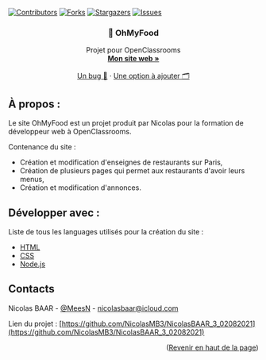 [![Contributors][contributors-shield]][contributors-url]
[![Forks][forks-shield]][forks-url]
[![Stargazers][stars-shield]][stars-url]
[![Issues][issues-shield]][issues-url]

<div id="top"></div>

<div align="center">

  ### 🥡 OhMyFood

  <p align="center">
    Projet pour OpenClassrooms
    <br />
    <a href="https://nicolasbaar.fr/"><strong>Mon site web »</strong></a>
    <br />
    <br />
    <a href="https://github.com/NicolasMB3/NicolasBAAR_3_02082021/issues">Un bug 🐜</a>
    ·
    <a href="https://github.com/NicolasMB3/NicolasBAAR_3_02082021/issues">Une option à ajouter 🗂️</a>
  </p>
</div>

## À propos :

Le site OhMyFood est un projet produit par Nicolas pour la formation de développeur web à OpenClassrooms.

Contenance du site :
* Création et modification d'enseignes de restaurants sur Paris,
* Création de plusieurs pages qui permet aux restaurants d'avoir leurs menus,
* Création et modification d'annonces.

## Développer avec :

Liste de tous les languages utilisés pour la création du site :

* [HTML](https://developer.mozilla.org/fr/docs/Web/HTML)
* [CSS](https://developer.mozilla.org/fr/docs/Web/CSS)
* [Node.js](https://nodejs.org/en/)

## Contacts

Nicolas BAAR - [@MeesN](https://nicolasbaar.fr/) - nicolasbaar@icloud.com

Lien du projet : [https://github.com/NicolasMB3/NicolasBAAR_3_02082021](https://github.com/NicolasMB3/NicolasBAAR_3_02082021)

<p align="right">(<a href="#top">Revenir en haut de la page</a>)</p>

[contributors-shield]: https://img.shields.io/github/contributors/NicolasMB3/NicolasBAAR_3_02082021.svg?style=for-the-badge
[contributors-url]: https://github.com/NicolasMB3/NicolasBAAR_3_02082021/graphs/contributors
[forks-shield]: https://img.shields.io/github/forks/NicolasMB3/NicolasBAAR_3_02082021.svg?style=for-the-badge
[forks-url]: https://github.com/NicolasMB3/NicolasBAAR_3_02082021/pulse
[stars-shield]: https://img.shields.io/github/stars/NicolasMB3/NicolasBAAR_3_02082021.svg?style=for-the-badge
[stars-url]: https://github.com/NicolasMB3/NicolasBAAR_3_02082021/stargazers
[issues-shield]: https://img.shields.io/github/issues/NicolasMB3/NicolasBAAR_3_02082021.svg?style=for-the-badge
[issues-url]: https://github.com/NicolasMB3/NicolasBAAR_3_02082021/issues
